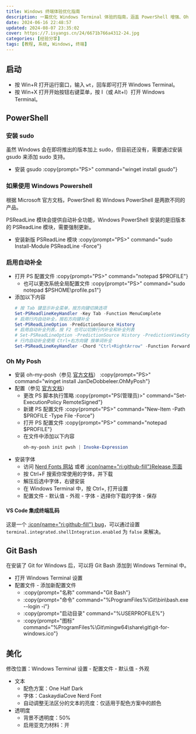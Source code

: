 ```yaml
---
title: Windows 终端体验优化指南
description: 一篇优化 Windows Terminal 体验的指南，涵盖 PowerShell 增强、Oh My Posh 主题配置、集成 Git Bash 以及终端美化等方面。
date: 2024-06-16 22:48:57
updated: 2024-08-07 23:35:02
cover: https://7.isyangs.cn/24/6671b766a4312-24.jpg
categories: [经验分享]
tags: [教程, 系统, Windows, 终端]
---
```


## 启动

- 按 Win+R 打开运行窗口，输入 `wt`，回车即可打开 Windows Terminal。
- 按 Win+X 打开开始按钮右键菜单，按 I（或 Alt+I）打开 Windows Terminal。

## PowerShell

### 安装 sudo

虽然 Windows 会在即将推出的版本加上 sudo，但目前还没有，需要通过安装 gsudo 来添加 sudo 支持。

- 安装 gsudo
  :copy{prompt="PS>" command="winget install gsudo"}

### 如果使用 Windows Powershell

根据 Microsoft 官方文档，PowerShell 和 Windows PowerShell 是两款不同的产品。

PSReadLine 模块会提供自动补全功能，Windows PowerShell 安装的是旧版本的 PSReadLine 模块，需要强制更新。

- 安装新版 PSReadLine 模块
  :copy{prompt="PS>" command="sudo Install-Module PSReadLine -Force"}

### 启用自动补全

- 打开 PS 配置文件
  :copy{prompt="PS>" command="notepad $PROFILE"}
  - 也可以更改系统全局配置文件
  :copy{prompt="PS>" command="sudo notepad $PSHOME\profile.ps1"}
- 添加以下内容
  ```powershell [$PROFILE]
  # 按 Tab 键显示补全菜单，按方向键切换选项
  Set-PSReadlineKeyHandler -Key Tab -Function MenuComplete
  # 启用行内自动补全，按右方向键补全
  Set-PSReadLineOption -PredictionSource History
  # 启用自动补全列表，按 F2 也可以切换行内补全和补全列表
  # Set-PSReadLineOption -PredictionSource History -PredictionViewStyle ListView
  # 行内自动补全使用 Ctrl+右方向键 按单词补全
  Set-PSReadLineKeyHandler -Chord "Ctrl+RightArrow" -Function ForwardWord
  ```

### Oh My Posh

- 安装 oh-my-posh（参见 [官方文档](https://ohmyposh.dev/docs/installation/windows)）
  :copy{prompt="PS>" command="winget install JanDeDobbeleer.OhMyPosh"}
- 配置（参见 [官方文档](https://ohmyposh.dev/docs/installation/prompt)）
  - 更改 PS 脚本执行策略
  :copy{prompt="PS(管理员)>" command="Set-ExecutionPolicy RemoteSigned"}
  - 新建 PS 配置文件
  :copy{prompt="PS>" command="New-Item -Path $PROFILE -Type File -Force"}
  - 打开 PS 配置文件
  :copy{prompt="PS>" command="notepad $PROFILE"}
  - 在文件中添加以下内容
    ```powershell [$PROFILE]
    oh-my-posh init pwsh | Invoke-Expression
    ```
- 安装字体
  - 访问 [Nerd Fonts 网站](https://www.nerdfonts.com/font-downloads) 或者 [:icon{name="ri:github-fill"}Release 页面](https://github.com/ryanoasis/nerd-fonts/releases)
  - 按 Ctrl+F 搜索你常使用的字体，并下载
  - 解压后选中字体，右键安装
  - 在 Windows Terminal 中，按 Ctrl+, 打开设置
  - 配置文件 - 默认值 - 外观 - 字体 - 选择你下载的字体 - 保存

#### VS Code 集成终端乱码

这是一个 [:icon{name="ri:github-fill"} bug](https://github.com/microsoft/vscode/issues/211922)，可以通过设置 `terminal.integrated.shellIntegration.enabled` 为 `false` 来解决。

## Git Bash

在安装了 Git for Windows 后，可以将 Git Bash 添加到 Windows Terminal 中。

- 打开 Windows Terminal 设置
- 配置文件 - 添加新配置文件
  - :copy{prompt="名称" command="Git Bash"}
  - :copy{prompt="命令" command="%ProgramFiles%\Git\bin\bash.exe --login -i"}
  - :copy{prompt="启动目录" command="%USERPROFILE%"}
  - :copy{prompt="图标" command="%ProgramFiles%\Git\mingw64\share\git\git-for-windows.ico"}

## 美化

修改位置：Windows Terminal 设置 - 配置文件 - 默认值 - 外观

- 文本
  - 配色方案：One Half Dark
  - 字体：CaskaydiaCove Nerd Font
  - 自动调整无法区分的文本的亮度：仅适用于配色方案中的颜色
- 透明度
  - 背景不透明度：50%
  - 启用亚克力材料：开
